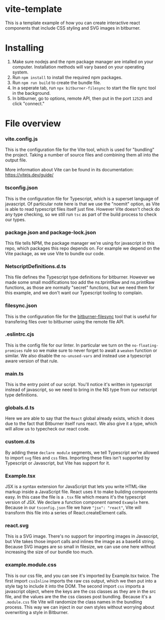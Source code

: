 # vite-template

This is a template example of how you can create interactive react components that include CSS styling and SVG images in bitburner.

# Installing

1. Make sure nodejs and the npm package manager are intalled on your computer. Installation methods will vary based on your operating system.
2. Run `npm install` to install the required npm packages.
3. Run `npm run build` to create the bundle file.
4. In a seperate tab, run `npx bitburner-filesync` to start the file sync tool in the background.
5. In bitburner, go to options, remote API, then put in the port `12525` and click "connect."

# File overview

### vite.config.js

This is the configuration file for the Vite tool, which is used for "bundling" the project. Taking a number of source files and combining them all into the output file.

More information about Vite can be found in its documentation: https://vitejs.dev/guide/

### tsconfig.json

This is the configuration file for Typescript, which is a superset language of javascript. Of particular note here is that we use the "noemit" option, as Vite is able to read typescript files itself just fine. However Vite doesn't check do any type checking, so we still run `tsc` as part of the build process to check our types.

### package.json and package-lock.json

This file tells NPM, the package manager we're using for javascript in this repo, which packages this repo depends on. For example we depend on the Vite package, as we use Vite to bundle our code.

### NetscriptDefinitions.d.ts

This file defines the Typescript type definitions for bitburner. However we made some small modifications too add the ns.tprintRaw and ns.printRaw functions, as those are normally "secret" functions, but we need them for this example, and we don't want our Typescript tooling to complain.

### filesync.json

This is the configuration file for the [bitburner-filesync](https://github.com/bitburner-official/bitburner-filesync) tool that is useful for transfering files over to bitburner using the remote file API.

### .eslintrc.cjs

This is the config file for our linter. In particular we turn on the `no-floating-promises` rule so we make sure to never forget to await a `weaken` function or similar. We also disable the `no-unused-vars` and instead use a typescript aware version of that rule.

### main.ts

This is the entry point of our script. You'll notice it's written in typescript instead of javascript, so we need to bring in the NS type from our netscript type definitions.

### globals.d.ts

Here we are able to say that the `React` global already exists, which it does due to the fact that Bitburner itself runs react. We also give it a type, which will allow us to typecheck our react code.

### custom.d.ts

By adding these `declare module` segments, we tell Typescript we're allowed to import `svg` files and `css` files. Importing these files isn't supported by Typescript or Javascript, but Vite has support for it.

### Example.tsx

JSX is a syntax extension for JavaScript that lets you write HTML-like markup inside a JavaScript file. React uses it to make building components easy. In this case the file is a `.tsx` file which means it's the typescript version of JSX. We declare a function component named `Example` here. Because in our `tsconfig.json` file we have `"jsx": "react"`, Vite will transform this file into a series of React.createElement calls.

### react.svg

This is a SVG image. There's no support for importing images in Javascript, but Vite takes those import calls and inlines the image as a base64 string. Because SVG images are so small in filesize, we can use one here without increasing the size of our bundle too much.

### example.module.css

This is our css file, and you can see it's imported by Example.tsx twice. The first import `cssInline` imports the raw css output, which we then put into a style tag to include it into the DOM. The second import `css` imports a javascript object, where the keys are the css classes as they are in the src file, and the values are the the css classes post bundling. Because it's a `.module.css` file Vite will randomize the class names in the bundling process. This way we can inject in our own styles without worrying about overwriting a style in Bitburner.
